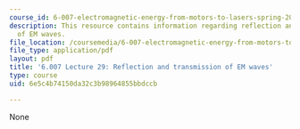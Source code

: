 ```yaml
---
course_id: 6-007-electromagnetic-energy-from-motors-to-lasers-spring-2011
description: This resource contains information regarding reflection and transmission
  of EM waves.
file_location: /coursemedia/6-007-electromagnetic-energy-from-motors-to-lasers-spring-2011/6e5c4b74150da32c3b98964855bbdccb_MIT6_007S11_lec29.pdf
file_type: application/pdf
layout: pdf
title: '6.007 Lecture 29: Reflection and transmission of EM waves'
type: course
uid: 6e5c4b74150da32c3b98964855bbdccb

---
```

None